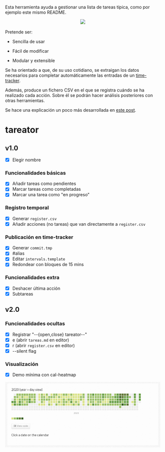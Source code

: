 Esta herramienta ayuda a gestionar una lista de tareas típica, como por ejemplo este mismo README.

<p align="center"><a href="https://asciinema.org/a/360282" target="_blank"><img src="https://asciinema.org/a/360282.svg" /></a></p>

Pretende ser:

- Sencilla de usar

- Fácil de modificar

- Modular y extensible

Se ha orientado a que, de su uso cotidiano, se extraigan los datos necesarios para completar automáticamente las entradas de un [time-tracker](https://en.wikipedia.org/wiki/Time-tracking_software).

Además, produce un fichero CSV en el que se registra cuándo se ha realizado cada acción. Sobre él se podrán hacer análisis posteriores con otras herramientas.

Se hace una explicación un poco más desarrollada en [este post](https://jartigag.blog/tareator).

# tareator

## v1.0
- [x] Elegir nombre

### Funcionalidades básicas
- [x] Añadir tareas como pendientes
- [x] Marcar tareas como completadas
- [x] Marcar una tarea como "en progreso"

### Registro temporal
- [x] Generar `register.csv`
- [x] Añadir acciones (no tareas) que van directamente a `register.csv`

### Publicación en time-tracker
- [x] Generar `commit.tmp`
- [x] #alias
- [x] Editar `intervals.template`
- [x] Redondear con bloques de 15 mins

### Funcionalidades extra
- [x] Deshacer última acción
- [x] Subtareas

## v2.0

### Funcionalidades ocultas
- [x] Registrar "--{open,close} tareator--"
- [x] e (abrir `tareas.md` en editor)
- [x] r (abrir `register.csv` en editor)
- [x] --silent flag

### Visualización
- [x] Demo mínima con cal-heatmap

![](screenshot.png)
